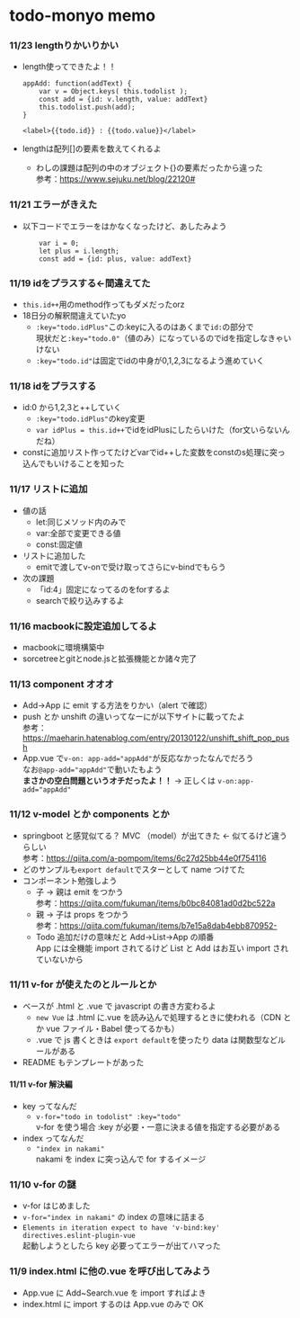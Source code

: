 # todo-monyo memo

### 11/23 lengthりかいりかい
- length使ってできたよ！！
    ```
    appAdd: function(addText) {
        var v = Object.keys( this.todolist );
        const add = {id: v.length, value: addText}
        this.todolist.push(add);
    }
    ```
    `<label>{{todo.id}} : {{todo.value}}</label>`

- lengthは配列[]の要素を数えてくれるよ
    - わしの課題は配列の中のオブジェクト{}の要素だったから違った<br>
    参考：https://www.sejuku.net/blog/22120#

### 11/21 エラーがきえた
- 以下コードでエラーをはかなくなったけど、あしたみよう
    ```
        var i = 0;
        let plus = i.length;
        const add = {id: plus, value: addText}
    ```

### 11/19 idをプラスする←間違えてた
- `this.id++`用のmethod作ってもダメだったorz
- 18日分の解釈間違えていたyo
  - `:key="todo.idPlus"`この:keyに入るのはあくまで`id:`の部分で<br>
  現状だと`:key="todo.0"`（値のみ）になっているのでidを指定しなきゃいけない
  - `:key="todo.id"`は固定でidの中身が0,1,2,3になるよう進めていく

### 11/18 idをプラスする
- id:0 から1,2,3と++していく
  - `:key="todo.idPlus"`のkey変更
  - `var idPlus = this.id++`でidをidPlusにしたらいけた（for文いらないんだね）
- constに追加リスト作ってたけどvarでid++した変数をconstのs処理に突っ込んでもいけることを知った

### 11/17 リストに追加
- 値の話
  - let:同じメソッド内のみで
  - var:全部で変更できる値
  - const:固定値
- リストに追加した
  - emitで渡してv-onで受け取ってさらにv-bindでもらう
- 次の課題
  - 「id:4」固定になってるのをforするよ
  - searchで絞り込みするよ

### 11/16 macbookに設定追加してるよ
- macbookに環境構築中
- sorcetreeとgitとnode.jsと拡張機能とか諸々完了

### 11/13 component オオオ

- Add→App に emit する方法をりかい（alert で確認）
- push とか unshift の違いってなーにが以下サイトに載ってたよ<br>
  参考：https://maeharin.hatenablog.com/entry/20130122/unshift_shift_pop_push
- App.vue で`v-on: app-add="appAdd"`が反応なかったなんでだろう<br>
  なお`@app-add="appAdd"`で動いたもよう<br>
  **まさかの空白問題というオチだったよ！！** → 正しくは `v-on:app-add="appAdd"`

### 11/12 v-model とか components とか

- springboot と感覚似てる？ MVC （model）が出てきた ← 似てるけど違うらしい<br>
  参考：https://qiita.com/a-pompom/items/6c27d25bb44e0f754116
- どのサンプルも`export default`でスターとして name つけてた
- コンポーネント勉強しよう
  - 子 → 親は emit をつかう<br>
    参考：https://qiita.com/fukuman/items/b0bc84081ad0d2bc522a
  - 親 → 子は props をつかう<br>
    参考：https://qiita.com/fukuman/items/b7e15a8dab4ebb870952-
  - Todo 追加だけの意味だと Add→List→App の順番<br>
    App には全機能 import されてるけど List と Add はお互い import されていないから

### 11/11 v-for が使えたのとルールとか

- ベースが .html と .vue で javascript の書き方変わるよ
  - `new Vue` は .html に.vue を読み込んで処理するときに使われる（CDN とか vue ファイル・Babel 使ってるかも）
  - .vue で js 書くときは `export default`を使ったり data は関数型などルールがある
- README もテンプレートがあった

#### 11/11 v-for 解決編

- key ってなんだ
  - `v-for="todo in todolist" :key="todo"`<br>
    v-for を使う場合 :key が必要・一意に決まる値を指定する必要がある
- index ってなんだ
  - `"index in nakami"`<br>
    nakami を index に突っ込んで for するイメージ

### 11/10 v-for の謎

- v-for はじめました
- `v-for="index in nakami"` の index の意味に詰まる
- `Elements in iteration expect to have 'v-bind:key' directives.eslint-plugin-vue`<br>
  起動しようとしたら key 必要ってエラーが出てハマった

### 11/9 index.html に他の.vue を呼び出してみよう

- App.vue に Add~Search.vue を import すればよき
- index.html に import するのは App.vue のみで OK
